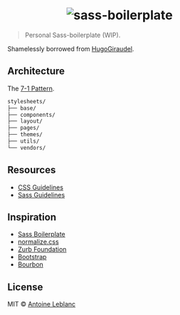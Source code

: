 <h1 align="center">
  <img src="https://rawgit.com/antleblanc/sass-boilerplate/master/media/logo.svg" alt="sass-boilerplate">
</h1>

> Personal Sass-boilerplate (WIP).

Shamelessly borrowed from [HugoGiraudel](https://github.com/HugoGiraudel/sass-boilerplate).

## Architecture

The [7-1 Pattern](http://sass-guidelin.es/#the-7-1-pattern).

```sh
stylesheets/
├── base/
├── components/
├── layout/
├── pages/
├── themes/
├── utils/
└── vendors/
```

## Resources

- [CSS Guidelines](http://cssguidelin.es)
- [Sass Guidelines](http://sass-guidelin.es)

## Inspiration

- [Sass Boilerplate](https://github.com/HugoGiraudel/sass-boilerplate)
- [normalize.css](https://github.com/necolas/normalize.css)
- [Zurb Foundation](https://github.com/zurb/foundation)
- [Bootstrap](https://github.com/twbs/bootstrap)
- [Bourbon](https://github.com/thoughtbot/bourbon)

## License

MIT © [Antoine Leblanc](https://antleblanc.me)
